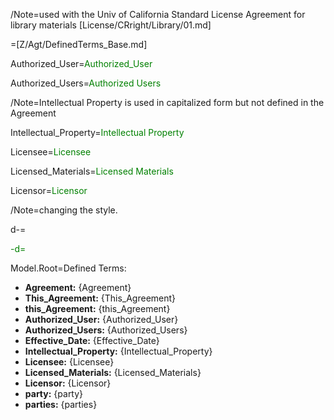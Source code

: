 /Note=used with the Univ of California Standard License Agreement for library materials [License/CRright/Library/01.md]

=[Z/Agt/DefinedTerms_Base.md]

Authorized_User=<font color="green">Authorized_User</font>

Authorized_Users=<font color="green">Authorized Users</font>

/Note=Intellectual Property is used in capitalized form but not defined in the Agreement

Intellectual_Property=<font color="green">Intellectual Property</font>

Licensee=<font color="green">Licensee</font>

Licensed_Materials=<font color="green">Licensed Materials</font>

Licensor=<font color="green">Licensor</font>

/Note=changing the style.

d-=<font color="green">

-d=</font>

Model.Root=Defined Terms: <ul><li><b>Agreement:</b> {Agreement}<li><b>This_Agreement:</b> {This_Agreement}<li><b>this_Agreement:</b> {this_Agreement}<li><b>Authorized_User:</b> {Authorized_User}<li><b>Authorized_Users:</b> {Authorized_Users}<li><b>Effective_Date:</b> {Effective_Date}<li><b>Intellectual_Property:</b> {Intellectual_Property}<li><b>Licensee:</b> {Licensee}<li><b>Licensed_Materials:</b> {Licensed_Materials}<li><b>Licensor:</b> {Licensor}<li><b>party:</b> {party}<li><b>parties:</b> {parties}</ul>